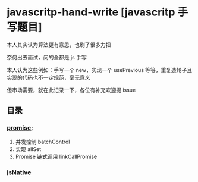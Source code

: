 # javascritp-hand-write [javascritp 手写题目]

本人其实认为算法更有意思，也刷了很多力扣

奈何出去面试，问的全都是 js 手写

本人认为这些例如：手写一个 new，实现一个 usePrevious 等等，重复造轮子且实现的代码也不一定规范，毫无意义

但市场需要，就在此记录一下，各位有补充欢迎提 issue

## 目录

### [promise](./promise/);

1. 并发控制 batchControl
2. 实现 allSet
3. Promise 链式调用 linkCallPromise

### [jsNative](./jsNative/)

